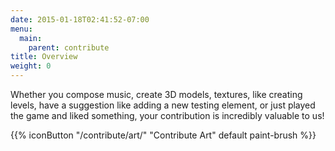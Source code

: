 ```yaml
---
date: 2015-01-18T02:41:52-07:00
menu:
  main:
    parent: contribute
title: Overview
weight: 0
---
```


Whether you compose music, create 3D models, textures, like creating levels, have a suggestion like adding a new testing element, or just played the game and liked something, your contribution is incredibly valuable to us!

{{% iconButton "/contribute/art/" "Contribute Art" default paint-brush %}}
